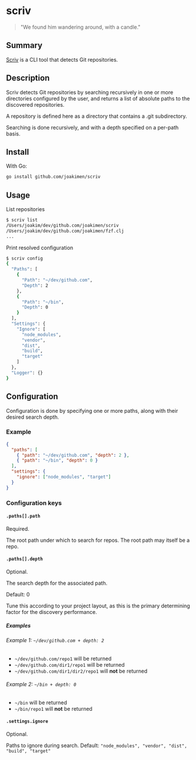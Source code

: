 # scriv

> "We found him wandering around, with a candle."

## Summary

[Scriv](https://kingkiller.fandom.com/wiki/Scriv) is a CLI tool that detects Git repositories.

## Description

Scriv detects Git repositories by searching recursively in one or more directories configured by the user, and returns a list of absolute paths to the discovered repositories.

A repository is defined here as a directory that contains a .git subdirectory.

Searching is done recursively, and with a depth specified on a per-path basis.

## Install

With Go:

```sh
go install github.com/joakimen/scriv
```

## Usage

List repositories

```sh
$ scriv list
/Users/joakim/dev/github.com/joakimen/scriv
/Users/joakim/dev/github.com/joakimen/fzf.clj
...
```

Print resolved configuration

```sh
$ scriv config
{
  "Paths": [
    {
      "Path": "~/dev/github.com",
      "Depth": 2
    },
    {
      "Path": "~/bin",
      "Depth": 0
    }
  ],
  "Settings": {
    "Ignore": [
      "node_modules",
      "vendor",
      "dist",
      "build",
      "target"
    ]
  },
  "Logger": {}
}
```

## Configuration

Configuration is done by specifying one or more paths, along with their desired search depth.

### Example

```json
{
  "paths": [
    { "path": "~/dev/github.com", "depth": 2 },
    { "path": "~/bin", "depth": 0 }
  ],
  "settings": {
    "ignore": ["node_modules", "target"]
  }
}
```

### Configuration keys

#### `.paths[].path`

Required.

The root path under which to search for repos. The root path may itself be a repo.

#### `.paths[].depth`

Optional.

The search depth for the associated path.

Default: 0

Tune this according to your project layout, as this is the primary determining factor for the discovery performance.

##### Examples

###### Example 1: `~/dev/github.com + depth: 2`

- `~/dev/github.com/repo1` will be returned
- `~/dev/github.com/dir1/repo1` will be returned
- `~/dev/github.com/dir1/dir2/repo1` will **not** be returned

###### Example 2: `~/bin + depth: 0`

- `~/bin` will be returned
- `~/bin/repo1` will **not** be returned

#### `.settings.ignore`

Optional.

Paths to ignore during search.
Default: `"node_modules", "vendor", "dist", "build", "target"`
